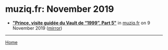 # muziq.fr: November 2019

 - [**"Prince, visite guidée du Vault de “1999”, Part 5"**](http://muziq.fr/prince-visite-guidee-vault-de-1999-part-5/) in [muziq.fr](http://muziq.fr/) on 9 November 2019 ([mirror](https://web.archive.org/web/*/http://muziq.fr/prince-visite-guidee-vault-de-1999-part-5/))

----

[Home](./)
